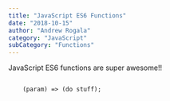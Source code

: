 ```yaml
---
title: "JavaScript ES6 Functions"
date: "2018-10-15"
author: "Andrew Rogala"
category: "JavaScript"
subCategory: "Functions"
---
```


JavaScript ES6 functions are super awesome!!

<code>
	(param) => (do stuff);
</code>